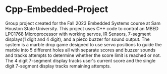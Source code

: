 # Cpp-Embedded-Project
Group project created for the Fall 2023 Embedded Systems course at Sam Houston State University.
This project uses C++ code to control an MBED LPC1768 Microprocessor with working servos, IR Sensors, 7-segment displays(1 digit and 4 digit), and a piezo buzzer for sound output. 
The system is a marble drop game designed to use servo positions to guide the marble into 5 different holes all with separate scores and buzzer sounds and tracks attempts to determine whether the score limit is reached or not. The 4 digit 7-segment display tracks user's current score and the single digit 7-segment display tracks remaining attempts. 
